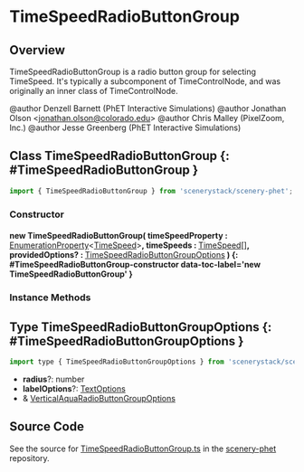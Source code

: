 # TimeSpeedRadioButtonGroup

## Overview

TimeSpeedRadioButtonGroup is a radio button group for selecting TimeSpeed.
It's typically a subcomponent of TimeControlNode, and was originally an inner class of TimeControlNode.

@author Denzell Barnett (PhET Interactive Simulations)
@author Jonathan Olson &lt;jonathan.olson@colorado.edu&gt;
@author Chris Malley (PixelZoom, Inc.)
@author Jesse Greenberg (PhET Interactive Simulations)

## Class TimeSpeedRadioButtonGroup {: #TimeSpeedRadioButtonGroup }


```js
import { TimeSpeedRadioButtonGroup } from 'scenerystack/scenery-phet';
```
### Constructor

#### new TimeSpeedRadioButtonGroup( timeSpeedProperty : <span style="font-weight: 400;">[EnumerationProperty](../axon/EnumerationProperty.md)&lt;[TimeSpeed](../scenery-phet/TimeSpeed.md)&gt;</span>, timeSpeeds : <span style="font-weight: 400;">[TimeSpeed](../scenery-phet/TimeSpeed.md)[]</span>, providedOptions? : <span style="font-weight: 400;">[TimeSpeedRadioButtonGroupOptions](../scenery-phet/TimeSpeedRadioButtonGroup.md#TimeSpeedRadioButtonGroupOptions)</span> ) {: #TimeSpeedRadioButtonGroup-constructor data-toc-label='new TimeSpeedRadioButtonGroup' }

### Instance Methods





## Type TimeSpeedRadioButtonGroupOptions {: #TimeSpeedRadioButtonGroupOptions }


```js
import type { TimeSpeedRadioButtonGroupOptions } from 'scenerystack/scenery-phet';
```


- **radius**?: <span style="color: hsla(calc(var(--md-hue) + 180deg),80%,40%,1);">number</span>
- **labelOptions**?: [TextOptions](../scenery/Text.md#TextOptions)
- &amp; [VerticalAquaRadioButtonGroupOptions](../sun/VerticalAquaRadioButtonGroup.md#VerticalAquaRadioButtonGroupOptions)




## Source Code

See the source for [TimeSpeedRadioButtonGroup.ts](https://github.com/phetsims/scenery-phet/blob/main/js/TimeSpeedRadioButtonGroup.ts) in the [scenery-phet](https://github.com/phetsims/scenery-phet) repository.
